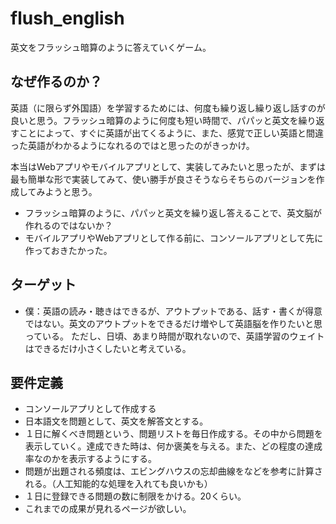 # flush_english

英文をフラッシュ暗算のように答えていくゲーム。



## なぜ作るのか？

英語（に限らず外国語）を学習するためには、何度も繰り返し繰り返し話すのが良いと思う。フラッシュ暗算のように何度も短い時間で、パパッと英文を繰り返すことによって、すぐに英語が出てくるように、また、感覚で正しい英語と間違った英語がわかるようになれるのではと思ったのがきっかけ。

本当はWebアプリやモバイルアプリとして、実装してみたいと思ったが、まずは最も簡単な形で実装してみて、使い勝手が良さそうならそちらのバージョンを作成してみようと思う。

- フラッシュ暗算のように、パパッと英文を繰り返し答えることで、英文脳が作れるのではないか？
- モバイルアプリやWebアプリとして作る前に、コンソールアプリとして先に作っておきたかった。



## ターゲット

- 僕：英語の読み・聴きはできるが、アウトプットである、話す・書くが得意ではない。英文のアウトプットをできるだけ増やして英語脳を作りたいと思っている。
  ただし、日頃、あまり時間が取れないので、英語学習のウェイトはできるだけ小さくしたいと考えている。



## 要件定義

- コンソールアプリとして作成する
- 日本語文を問題として、英文を解答文とする。
- １日に解くべき問題という、問題リストを毎日作成する。その中から問題を表示していく。達成できた時は、何か褒美を与える。また、どの程度の達成率なのかを表示するようにする。
- 問題が出題される頻度は、エビングハウスの忘却曲線をなどを参考に計算される。（人工知能的な処理を入れても良いかも）
- １日に登録できる問題の数に制限をかける。20くらい。
- これまでの成果が見れるページが欲しい。
